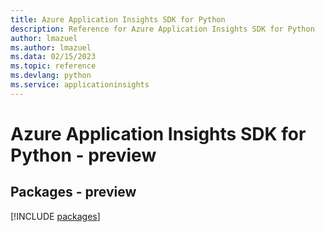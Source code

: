 ```yaml
---
title: Azure Application Insights SDK for Python
description: Reference for Azure Application Insights SDK for Python
author: lmazuel
ms.author: lmazuel
ms.data: 02/15/2023
ms.topic: reference
ms.devlang: python
ms.service: applicationinsights
---
```

# Azure Application Insights SDK for Python - preview
## Packages - preview
[!INCLUDE [packages](application-insights-index.md)]